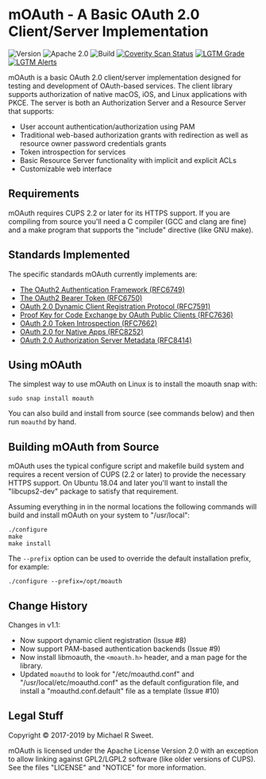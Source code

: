 mOAuth - A Basic OAuth 2.0 Client/Server Implementation
=======================================================

![Version](https://img.shields.io/github/v/release/michaelrsweet/moauth?include_prereleases)
![Apache 2.0](https://img.shields.io/github/license/michaelrsweet/moauth)
![Build](https://github.com/michaelrsweet/moauth/workflows/Build/badge.svg)
[![Coverity Scan Status](https://img.shields.io/coverity/scan/22388.svg)](https://scan.coverity.com/projects/michaelrsweet-moauth)
[![LGTM Grade](https://img.shields.io/lgtm/grade/cpp/github/michaelrsweet/moauth)](https://lgtm.com/projects/g/michaelrsweet/moauth/context:cpp)
[![LGTM Alerts](https://img.shields.io/lgtm/alerts/github/michaelrsweet/moauth)](https://lgtm.com/projects/g/michaelrsweet/moauth/)

mOAuth is a basic OAuth 2.0 client/server implementation designed for testing
and development of OAuth-based services.  The client library supports
authorization of native macOS, iOS, and Linux applications with PKCE.  The
server is both an Authorization Server and a Resource Server that supports:

- User account authentication/authorization using PAM
- Traditional web-based authorization grants with redirection as well as
  resource owner password credentials grants
- Token introspection for services
- Basic Resource Server functionality with implicit and explicit ACLs
- Customizable web interface


Requirements
------------

mOAuth requires CUPS 2.2 or later for its HTTPS support.  If you are compiling
from source you'll need a C compiler (GCC and clang are fine) and a make
program that supports the "include" directive (like GNU make).


Standards Implemented
---------------------

The specific standards mOAuth currently implements are:

- [The OAuth2 Authentication Framework (RFC6749)](https://tools.ietf.org/html/rfc6749)
- [The OAuth2 Bearer Token (RFC6750)](https://tools.ietf.org/html/rfc6750)
- [OAuth 2.0 Dynamic Client Registration Protocol (RFC7591)](https://tools.ietf.org/html/rfc7591)
- [Proof Key for Code Exchange by OAuth Public Clients (RFC7636)](https://tools.ietf.org/html/rfc7636)
- [OAuth 2.0 Token Introspection (RFC7662)](https://tools.ietf.org/html/rfc7662)
- [OAuth 2.0 for Native Apps (RFC8252)](https://tools.ietf.org/html/rfc8252)
- [OAuth 2.0 Authorization Server Metadata (RFC8414)](https://tools.ietf.org/html/rfc8414)


Using mOAuth
------------

The simplest way to use mOAuth on Linux is to install the moauth snap with:

    sudo snap install moauth

You can also build and install from source (see commands below) and then run
`moauthd` by hand.


Building mOAuth from Source
---------------------------

mOAuth uses the typical configure script and makefile build system and requires
a recent version of CUPS (2.2 or later) to provide the necessary HTTPS support.
On Ubuntu 18.04 and later you'll want to install the "libcups2-dev" package to
satisfy that requirement.

Assuming everything in in the normal locations the following commands will
build and install mOAuth on your system to "/usr/local":

    ./configure
    make
    make install

The `--prefix` option can be used to override the default installation prefix,
for example:

    ./configure --prefix=/opt/moauth


Change History
--------------

Changes in v1.1:

- Now support dynamic client registration (Issue #8)
- Now support PAM-based authentication backends (Issue #9)
- Now install libmoauth, the `<moauth.h>` header, and a man page for the
  library.
- Updated `moauthd` to look for "/etc/moauthd.conf" and
  "/usr/local/etc/moauthd.conf" as the default configuration file, and install
  a "moauthd.conf.default" file as a template (Issue #10)


Legal Stuff
-----------

Copyright © 2017-2019 by Michael R Sweet.

mOAuth is licensed under the Apache License Version 2.0 with an exception to
allow linking against GPL2/LGPL2 software (like older versions of CUPS).  See
the files "LICENSE" and "NOTICE" for more information.
